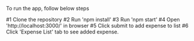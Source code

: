To run the app, follow below steps

#1 Clone the repository
#2 Run 'npm install'
#3 Run 'npm start'
#4 Open 'http://localhost:3000/' in browser
#5 Click submit to add expense to list
#6 Click 'Expense List' tab to see added expense.

